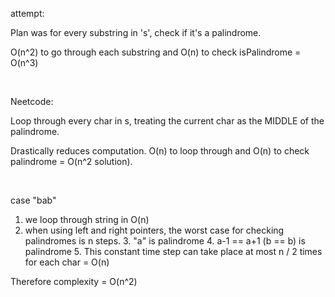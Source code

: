 attempt:

Plan was for every substring in 's', check if it's a palindrome.

O(n^2) to go through each substring and O(n) to check isPalindrome = O(n^3)

<br>

Neetcode:

Loop through every char in s, treating the current char as the MIDDLE of the palindrome.

Drastically reduces computation. O(n) to loop through and O(n) to check palindrome = O(n^2 solution).

<br>

case "bab"

1. we loop through string in O(n)
2. when using left and right pointers, the worst case for checking palindromes is n steps.
   3. "a" is palindrome
   4. a-1 == a+1 (b == b) is palindrome 
      5. This constant time step can take place at most n / 2 times for each char = O(n)

Therefore complexity = O(n^2)

